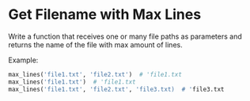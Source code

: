 # Get Filename with Max Lines

Write a function that receives one or many file paths as parameters and returns
the name of the file with max amount of lines.

Example:

```python
max_lines('file1.txt', 'file2.txt')  # 'file1.txt
max_lines('file1.txt')  # 'file1.txt
max_lines('file1.txt', 'file2.txt', 'file3.txt)  # 'file3.txt
```
